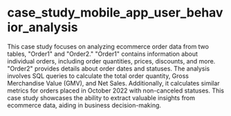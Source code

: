 # case_study_mobile_app_user_behavior_analysis
This case study focuses on analyzing ecommerce order data from two tables, "Order1" and "Order2." "Order1" contains information about individual orders, including order quantities, prices, discounts, and more. "Order2" provides details about order dates and statuses. The analysis involves SQL queries to calculate the total order quantity, Gross Merchandise Value (GMV), and Net Sales. Additionally, it calculates similar metrics for orders placed in October 2022 with non-canceled statuses. This case study showcases the ability to extract valuable insights from ecommerce data, aiding in business decision-making.
